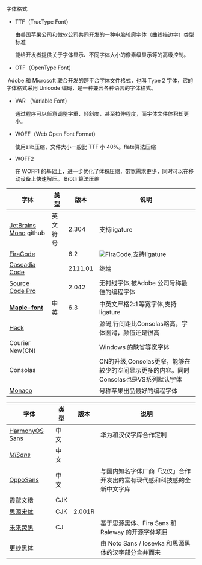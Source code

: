 字体格式

- TTF（TrueType Font）

  由美国苹果公司和微软公司共同开发的一种电脑轮廓字体（曲线描边字）类型标准

  能给开发者提供关于字体显示、不同字体大小的像素级显示等的高级控制。

- OTF（OpenType Font）

​	 Adobe 和 Microsoft 联合开发的跨平台字体文件格式，也叫 Type 2 字体，它的字体格式采用 Unicode 编码，是一种兼容各种语言的字体格式。

- VAR （Variable Font）

  通过程序可以任意调整字重、倾斜度，甚至拉伸程度，而字体文件体积却更小。

- WOFF（Web Open Font Format）

  使用zlib压缩，文件大小一般比 TTF 小 40%。flate算法压缩

- WOFF2

  在 WOFF1 的基础上，进一步优化了体积压缩，带宽需求更少，同时可以在移动设备上快速解压。 Brotli 算法压缩



| 字体                                                         | 类型     | 版本    | 说明                                                         |
| ------------------------------------------------------------ | -------- | ------- | ------------------------------------------------------------ |
| [JetBrains Mono](https://www.jetbrains.com/lp/mono/) github  | 英文符号 | 2.304   | 支持ligature                                                 |
| [FiraCode](https://github.com/tonsky/FiraCode)               |          | 6.2     | ![FiraCode](https://github.com/tonsky/FiraCode/blob/master/extras/logo.svg),支持ligature |
| [Cascadia Code](https://github.com/microsoft/cascadia-code/releases/tag/v2111.01) |          | 2111.01 | 终端                                                         |
| [Source Code Pro](https://github.com/adobe-fonts/source-code-pro) |          | 2.042   | 无衬线字体,被Adobe 公司号称最佳的编程字体                    |
| **[Maple-font](https://github.com/subframe7536/Maple-font)** | 中英     | 6.3     | 中英文严格2:1等宽字体,支持ligature                           |
| [Hack](https://github.com/source-foundry/Hack)               |          |         | 源码,行间距比Consolas略高，字体圆滑，颜值还是很高            |
| Courier New(CN)                                              |          |         | Windows 的缺省等宽字体                                       |
| Consolas                                                     |          |         | CN的升级,Consolas更窄，能够在较少的空间显示更多的内容。同时Consolas也是VS系列默认字体 |
| [Monaco](https://github.com/vjpr/monaco-bold)                |          |         | 号称苹果出品最好的编程字体                                   |



| 字体                                                         | 类型 | 版本   | 说明                                                         |
| ------------------------------------------------------------ | ---- | ------ | ------------------------------------------------------------ |
| [HarmonyOS Sans](https://developer.harmonyos.com/cn/docs/design/font-0000001157868583) | 中文 |        | 华为和汉仪字库合作定制                                       |
| [*MiSans*](https://web.vip.miui.com/page/info/mio/mio/detail?postId=33935854&app_version=dev.211223&ref=share) | 中文 |        |                                                              |
| [OppoSans](https://www.shejidaren.com/oppo-sans-fonts-download.html) | 中文 |        | 与国内知名字体厂商「汉仪」合作开发出的富有现代感和科技感的全新中文字库 |
| [霞鹜文楷](https://github.com/lxgw/LxgwWenKai)               | CJK  |        |                                                              |
| [思源宋体](https://github.com/adobe-fonts/source-han-serif)  | CJK  | 2.001R |                                                              |
| [未来荧黑](https://github.com/welai/glow-sans)               | CJ   |        | 基于思源黑体、Fira Sans 和 Raleway 的开源字体项目            |
| [更纱黑体](https://github.com/be5invis/Sarasa-Gothic)        |      |        | 由 Noto Sans / Iosevka 和思源黑体的汉字部分合并而来          |
